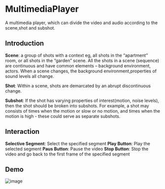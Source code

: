# MultimediaPlayer
A multimedia player, which can divide the video and audio according to the scene,shot and subshot.

## Introduction
**Scene**: a group of shots with a context eg, all shots in the “apartment” room, or all shots in the “garden” scene. All the shots in a scene 
(sequence) are continuous and have common elements – background environment, actors. When a scene changes, the background environment,properties of sound levels all change.

**Shot**: Within a scene, shots are demarcated by an abrupt discontinuous change.

**Subshot**: If the shot has varying properties of interest(motion, noise levels), then the shot should be broken into subshots. For example,
a shot may consists of times when the motion or slow or no motion, and times when the motion is high - these could serve as separate subshots.

## Interaction
**Selective Segment**: Select the specified segment
**Play Button**: Play the selected segment
**Paus Button**: Pause the video
**Stop Button**: Stop the video and go back to the first frame of the specified segment

## Demo
![image](https://github.com/RayJiazy/MultimediaPlayer/blob/main/src/Effect.gif)   
